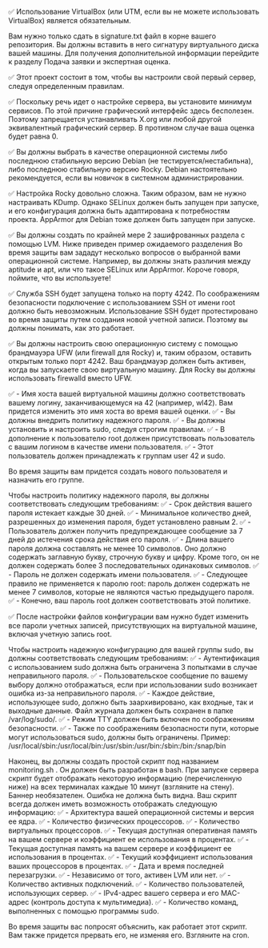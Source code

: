 ✅   Использование VirtualBox (или UTM, если вы не можете использовать VirtualBox) является обязательным. 

Вам нужно только сдать в signature.txt файл в корне вашего репозитория. Вы должны вставить в него сигнатуру виртуального диска вашей машины. Для получения дополнительной информации перейдите к разделу Подача заявки и экспертная оценка.

✅   Этот проект состоит в том, чтобы вы настроили свой первый сервер, следуя определенным правилам.

✅   Поскольку речь идет о настройке сервера, вы установите минимум сервисов. По этой причине графический интерфейс здесь бесполезен. Поэтому запрещается устанавливать X.org или любой другой эквивалентный         графический сервер. В противном     случае ваша     оценка будет равна 0.

✅   Вы должны выбрать в качестве операционной системы либо последнюю стабильную версию Debian (не тестируется/нестабильна), либо последнюю стабильную версию Rocky. Debian настоятельно рекомендуется, если вы      новичок в системном администрировании.

✅   Настройка Rocky довольно сложна. Таким образом, вам не нужно настраивать KDump. Однако SELinux должен быть запущен при запуске, и его конфигурация должна быть адаптирована к потребностям проекта.             AppArmor для Debian тоже должен быть запущен при запуске.

✅   Вы должны создать по крайней мере 2 зашифрованных раздела с помощью LVM. Ниже приведен пример ожидаемого разделения
Во время защиты вам зададут несколько вопросов о выбранной вами операционной системе. Например, вы должны знать различия между aptitude и apt, или что такое SELinux или AppArmor. Короче говоря, поймите, что вы используете!

✅   Служба SSH будет запущена только на порту 4242. По соображениям безопасности подключение с использованием SSH от имени root должно быть невозможным.
Использование SSH будет протестировано во время защиты путем создания новой учетной записи. Поэтому вы должны понимать, как это работает.

✅   Вы должны настроить свою операционную систему с помощью брандмауэра UFW (или firewall для Rocky) и, таким образом, оставить открытым только порт 4242.
     Ваш брандмауэр должен быть активен, когда вы запускаете свою виртуальную машину. Для Rocky вы должны использовать firewalld вместо UFW.

✅   - Имя хоста вашей виртуальной машины должно соответствовать вашему логину, заканчивающемуся на 42 (например, wl42). Вам придется изменить это имя хоста во время вашей оценки.
✅   - Вы должны внедрить политику надежного пароля.
✅   - Вы должны установить и настроить sudo, следуя строгим правилам.
✅   - В дополнение к пользователю root должен присутствовать пользователь с вашим логином в качестве имени пользователя.
✅   - Этот пользователь должен принадлежать к группам user 42 и sudo.

Во время защиты вам придется создать нового пользователя и назначить его группе.

Чтобы настроить политику надежного пароля, вы должны соответствовать следующим требованиям:
✅    - Срок действия вашего пароля истекает каждые 30 дней.
✅    - Минимальное количество дней, разрешенных до изменения пароля, будет установлено равным 2.
✅    - Пользователь должен получить предупреждающее сообщение за 7 дней до истечения срока действия его пароля.
✅    - Длина вашего пароля должна составлять не менее 10 символов. Оно должно содержать заглавную букву, строчную букву и цифру. Кроме того, он не должен содержать более 3 последовательных одинаковых              символов.
✅    - Пароль не должен содержать имени пользователя.
✅    - Следующее правило не применяется к паролю root: пароль должен содержать не менее 7 символов, которые не являются частью предыдущего пароля.
✅    - Конечно, ваш пароль root должен соответствовать этой политике.

✅    После настройки файлов конфигурации вам нужно будет изменить все пароли учетных записей, присутствующих на виртуальной машине, включая учетную запись root.

Чтобы настроить надежную конфигурацию для вашей группы sudo, вы должны соответствовать следующим требованиям:
✅    - Аутентификация с использованием sudo должна быть ограничена 3 попытками в случае неправильного пароля.
✅    - Пользовательское сообщение по вашему выбору должно отображаться, если при использовании sudo возникает ошибка из-за неправильного пароля.
✅    - Каждое действие, использующее sudo, должно быть заархивировано, как входные, так и выходные данные. Файл журнала должен быть сохранен в папке /var/log/sudo/.
✅    - Режим TTY должен быть включен по соображениям безопасности.
✅    - Также по соображениям безопасности пути, которые могут использоваться sudo, должны быть ограничены. Пример:
     /usr/local/sbin:/usr/local/bin:/usr/sbin:/usr/bin:/sbin:/bin:/snap/bin

Наконец, вы должны создать простой скрипт под названием monitoring.sh . Он должен быть разработан в bash.
При запуске сервера скрипт будет отображать некоторую информацию (перечисленную ниже) на всех терминалах каждые 10 минут (взгляните на стену). Баннер необязателен. Ошибка не должна быть видна.
Ваш скрипт всегда должен иметь возможность отображать следующую информацию:
✅    - Архитектура вашей операционной системы и версия ее ядра.
✅    - Количество физических процессоров.
✅    - Количество виртуальных процессоров.
✅    - Текущая доступная оперативная память на вашем сервере и коэффициент ее использования в процентах.
✅    - Текущая доступная память на вашем сервере и коэффициент ее использования в процентах.
✅    - Текущий коэффициент использования ваших процессоров в процентах.
✅    - Дата и время последней перезагрузки.
✅    - Независимо от того, активен LVM или нет.
✅    - Количество активных подключений.
✅    - Количество пользователей, использующих сервер.
✅    - IPv4-адрес вашего сервера и его MAC-адрес (контроль доступа к мультимедиа).
✅    - Количество команд, выполненных с помощью программы sudo.

Во время защиты вас попросят объяснить, как работает этот скрипт. Вам также придется прервать его, не изменяя его. Взгляните на cron.




